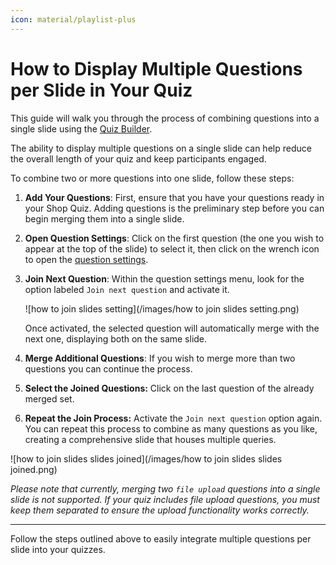```yaml
---
icon: material/playlist-plus
---
```


# How to Display Multiple Questions per Slide in Your Quiz

This guide will walk you through the process of combining questions into a single slide using the [Quiz Builder](https://docs.revenuehunt.com/reference/quiz-builder/).

The ability to display multiple questions on a single slide can help reduce the overall length of your quiz and keep participants engaged. 

To combine two or more questions into one slide, follow these steps:

1. **Add Your Questions**: First, ensure that you have your questions ready in your Shop Quiz. Adding questions is the preliminary step before you can begin merging them into a single slide.
2. **Open Question Settings**: Click on the first question (the one you wish to appear at the top of the slide) to select it, then click on the wrench icon to open the [question settings](https://docs.revenuehunt.com/reference/quiz-builder/#question-settings).
3. **Join Next Question**: Within the question settings menu, look for the option labeled `Join next question` and activate it.

    ![how to join slides setting](/images/how to join slides setting.png)

    Once activated, the selected question will automatically merge with the next one, displaying both on the same slide.

4. **Merge Additional Questions**: If you wish to merge more than two questions you can continue the process.
5. **Select the Joined Questions:** Click on the last question of the already merged set.
6. **Repeat the Join Process:** Activate the `Join next question` option again. You can repeat this process to combine as many questions as you like, creating a comprehensive slide that houses multiple queries.

![how to join slides slides joined](/images/how to join slides slides joined.png)

*Please note that currently, merging two `file upload` questions into a single slide is not supported. If your quiz includes file upload questions, you must keep them separated to ensure the upload functionality works correctly.*

---
Follow the steps outlined above to easily integrate multiple questions per slide into your quizzes.
